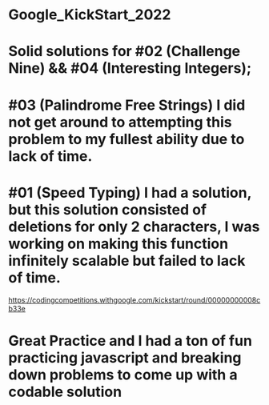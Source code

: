 # Google_KickStart_2022
# Solid solutions for #02 (Challenge Nine) && #04 (Interesting Integers);
# #03 (Palindrome Free Strings) I did not get around to attempting this problem to my fullest ability due to lack of time.
# #01 (Speed Typing) I had a solution, but this solution consisted of deletions for only 2 characters, I was working on making this function infinitely scalable but failed to lack of time.
https://codingcompetitions.withgoogle.com/kickstart/round/00000000008cb33e
# Great Practice and I had a ton of fun practicing javascript and breaking down problems to come up with a codable solution
